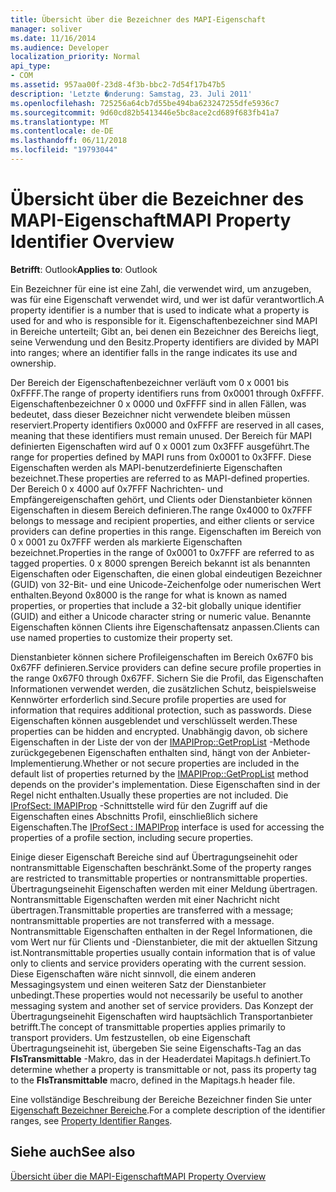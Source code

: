 ```yaml
---
title: Übersicht über die Bezeichner des MAPI-Eigenschaft
manager: soliver
ms.date: 11/16/2014
ms.audience: Developer
localization_priority: Normal
api_type:
- COM
ms.assetid: 957aa00f-23d8-4f3b-bbc2-7d54f17b47b5
description: 'Letzte �nderung: Samstag, 23. Juli 2011'
ms.openlocfilehash: 725256a64cb7d55be494ba623247255dfe5936c7
ms.sourcegitcommit: 9d60cd82b5413446e5bc8ace2cd689f683fb41a7
ms.translationtype: MT
ms.contentlocale: de-DE
ms.lasthandoff: 06/11/2018
ms.locfileid: "19793044"
---
```

# <a name="mapi-property-identifier-overview"></a><span data-ttu-id="0663e-103">Übersicht über die Bezeichner des MAPI-Eigenschaft</span><span class="sxs-lookup"><span data-stu-id="0663e-103">MAPI Property Identifier Overview</span></span>

  
  
<span data-ttu-id="0663e-104">**Betrifft**: Outlook</span><span class="sxs-lookup"><span data-stu-id="0663e-104">**Applies to**: Outlook</span></span> 
  
<span data-ttu-id="0663e-105">Ein Bezeichner für eine ist eine Zahl, die verwendet wird, um anzugeben, was für eine Eigenschaft verwendet wird, und wer ist dafür verantwortlich.</span><span class="sxs-lookup"><span data-stu-id="0663e-105">A property identifier is a number that is used to indicate what a property is used for and who is responsible for it.</span></span> <span data-ttu-id="0663e-106">Eigenschaftenbezeichner sind MAPI in Bereiche unterteilt; Gibt an, bei denen ein Bezeichner des Bereichs liegt, seine Verwendung und den Besitz.</span><span class="sxs-lookup"><span data-stu-id="0663e-106">Property identifiers are divided by MAPI into ranges; where an identifier falls in the range indicates its use and ownership.</span></span> 
  
<span data-ttu-id="0663e-107">Der Bereich der Eigenschaftenbezeichner verläuft vom 0 x 0001 bis 0xFFFF.</span><span class="sxs-lookup"><span data-stu-id="0663e-107">The range of property identifiers runs from 0x0001 through 0xFFFF.</span></span> <span data-ttu-id="0663e-108">Eigenschaftenbezeichner 0 x 0000 und 0xFFFF sind in allen Fällen, was bedeutet, dass dieser Bezeichner nicht verwendete bleiben müssen reserviert.</span><span class="sxs-lookup"><span data-stu-id="0663e-108">Property identifiers 0x0000 and 0xFFFF are reserved in all cases, meaning that these identifiers must remain unused.</span></span> <span data-ttu-id="0663e-109">Der Bereich für MAPI definierten Eigenschaften wird auf 0 x 0001 zum 0x3FFF ausgeführt.</span><span class="sxs-lookup"><span data-stu-id="0663e-109">The range for properties defined by MAPI runs from 0x0001 to 0x3FFF.</span></span> <span data-ttu-id="0663e-110">Diese Eigenschaften werden als MAPI-benutzerdefinierte Eigenschaften bezeichnet.</span><span class="sxs-lookup"><span data-stu-id="0663e-110">These properties are referred to as MAPI-defined properties.</span></span> <span data-ttu-id="0663e-111">Der Bereich 0 x 4000 auf 0x7FFF Nachrichten- und Empfängereigenschaften gehört, und Clients oder Dienstanbieter können Eigenschaften in diesem Bereich definieren.</span><span class="sxs-lookup"><span data-stu-id="0663e-111">The range 0x4000 to 0x7FFF belongs to message and recipient properties, and either clients or service providers can define properties in this range.</span></span> <span data-ttu-id="0663e-112">Eigenschaften im Bereich von 0 x 0001 zu 0x7FFF werden als markierte Eigenschaften bezeichnet.</span><span class="sxs-lookup"><span data-stu-id="0663e-112">Properties in the range of 0x0001 to 0x7FFF are referred to as tagged properties.</span></span> <span data-ttu-id="0663e-113">0 x 8000 sprengen Bereich bekannt ist als benannten Eigenschaften oder Eigenschaften, die einen global eindeutigen Bezeichner (GUID) von 32-Bit- und eine Unicode-Zeichenfolge oder numerischen Wert enthalten.</span><span class="sxs-lookup"><span data-stu-id="0663e-113">Beyond 0x8000 is the range for what is known as named properties, or properties that include a 32-bit globally unique identifier (GUID) and either a Unicode character string or numeric value.</span></span> <span data-ttu-id="0663e-114">Benannte Eigenschaften können Clients ihre Eigenschaftensatz anpassen.</span><span class="sxs-lookup"><span data-stu-id="0663e-114">Clients can use named properties to customize their property set.</span></span>
  
<span data-ttu-id="0663e-115">Dienstanbieter können sichere Profileigenschaften im Bereich 0x67F0 bis 0x67FF definieren.</span><span class="sxs-lookup"><span data-stu-id="0663e-115">Service providers can define secure profile properties in the range 0x67F0 through 0x67FF.</span></span> <span data-ttu-id="0663e-116">Sichern Sie die Profil, das Eigenschaften Informationen verwendet werden, die zusätzlichen Schutz, beispielsweise Kennwörter erforderlich sind.</span><span class="sxs-lookup"><span data-stu-id="0663e-116">Secure profile properties are used for information that requires additional protection, such as passwords.</span></span> <span data-ttu-id="0663e-117">Diese Eigenschaften können ausgeblendet und verschlüsselt werden.</span><span class="sxs-lookup"><span data-stu-id="0663e-117">These properties can be hidden and encrypted.</span></span> <span data-ttu-id="0663e-118">Unabhängig davon, ob sichere Eigenschaften in der Liste der von der [IMAPIProp::GetPropList](imapiprop-getproplist.md) -Methode zurückgegebenen Eigenschaften enthalten sind, hängt von der Anbieter-Implementierung.</span><span class="sxs-lookup"><span data-stu-id="0663e-118">Whether or not secure properties are included in the default list of properties returned by the [IMAPIProp::GetPropList](imapiprop-getproplist.md) method depends on the provider's implementation.</span></span> <span data-ttu-id="0663e-119">Diese Eigenschaften sind in der Regel nicht enthalten.</span><span class="sxs-lookup"><span data-stu-id="0663e-119">Usually these properties are not included.</span></span> <span data-ttu-id="0663e-120">Die [IProfSect: IMAPIProp](iprofsectimapiprop.md) -Schnittstelle wird für den Zugriff auf die Eigenschaften eines Abschnitts Profil, einschließlich sichere Eigenschaften.</span><span class="sxs-lookup"><span data-stu-id="0663e-120">The [IProfSect : IMAPIProp](iprofsectimapiprop.md) interface is used for accessing the properties of a profile section, including secure properties.</span></span> 
  
<span data-ttu-id="0663e-121">Einige dieser Eigenschaft Bereiche sind auf Übertragungseinehit oder nontransmittable Eigenschaften beschränkt.</span><span class="sxs-lookup"><span data-stu-id="0663e-121">Some of the property ranges are restricted to transmittable properties or nontransmittable properties.</span></span> <span data-ttu-id="0663e-122">Übertragungseinehit Eigenschaften werden mit einer Meldung übertragen. Nontransmittable Eigenschaften werden mit einer Nachricht nicht übertragen.</span><span class="sxs-lookup"><span data-stu-id="0663e-122">Transmittable properties are transferred with a message; nontransmittable properties are not transferred with a message.</span></span> <span data-ttu-id="0663e-123">Nontransmittable Eigenschaften enthalten in der Regel Informationen, die vom Wert nur für Clients und -Dienstanbieter, die mit der aktuellen Sitzung ist.</span><span class="sxs-lookup"><span data-stu-id="0663e-123">Nontransmittable properties usually contain information that is of value only to clients and service providers operating with the current session.</span></span> <span data-ttu-id="0663e-124">Diese Eigenschaften wäre nicht sinnvoll, die einem anderen Messagingsystem und einen weiteren Satz der Dienstanbieter unbedingt.</span><span class="sxs-lookup"><span data-stu-id="0663e-124">These properties would not necessarily be useful to another messaging system and another set of service providers.</span></span> <span data-ttu-id="0663e-125">Das Konzept der Übertragungseinehit Eigenschaften wird hauptsächlich Transportanbieter betrifft.</span><span class="sxs-lookup"><span data-stu-id="0663e-125">The concept of transmittable properties applies primarily to transport providers.</span></span> <span data-ttu-id="0663e-126">Um festzustellen, ob eine Eigenschaft Übertragungseinehit ist, übergeben Sie seine Eigenschafts-Tag an das **FIsTransmittable** -Makro, das in der Headerdatei Mapitags.h definiert.</span><span class="sxs-lookup"><span data-stu-id="0663e-126">To determine whether a property is transmittable or not, pass its property tag to the **FIsTransmittable** macro, defined in the Mapitags.h header file.</span></span> 
  
<span data-ttu-id="0663e-127">Eine vollständige Beschreibung der Bereiche Bezeichner finden Sie unter [Eigenschaft Bezeichner Bereiche](property-identifier-ranges.md).</span><span class="sxs-lookup"><span data-stu-id="0663e-127">For a complete description of the identifier ranges, see [Property Identifier Ranges](property-identifier-ranges.md).</span></span>
  
## <a name="see-also"></a><span data-ttu-id="0663e-128">Siehe auch</span><span class="sxs-lookup"><span data-stu-id="0663e-128">See also</span></span>



[<span data-ttu-id="0663e-129">Übersicht über die MAPI-Eigenschaft</span><span class="sxs-lookup"><span data-stu-id="0663e-129">MAPI Property Overview</span></span>](mapi-property-overview.md)

